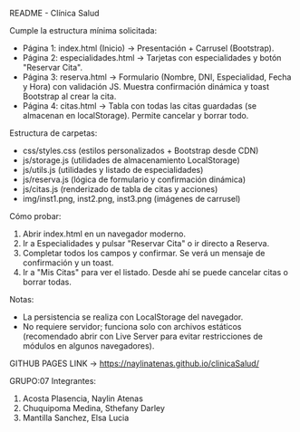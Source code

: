 README - Clínica Salud

Cumple la estructura mínima solicitada:
- Página 1: index.html (Inicio) -> Presentación + Carrusel (Bootstrap).
- Página 2: especialidades.html -> Tarjetas con especialidades y botón "Reservar Cita".
- Página 3: reserva.html -> Formulario (Nombre, DNI, Especialidad, Fecha y Hora) con validación JS. Muestra confirmación dinámica y toast Bootstrap al crear la cita.
- Página 4: citas.html -> Tabla con todas las citas guardadas (se almacenan en localStorage). Permite cancelar y borrar todo.

Estructura de carpetas:
- css/styles.css (estilos personalizados + Bootstrap desde CDN)
- js/storage.js (utilidades de almacenamiento LocalStorage)
- js/utils.js (utilidades y listado de especialidades)
- js/reserva.js (lógica de formulario y confirmación dinámica)
- js/citas.js (renderizado de tabla de citas y acciones)
- img/inst1.png, inst2.png, inst3.png (imágenes de carrusel)

Cómo probar:
1) Abrir index.html en un navegador moderno.
2) Ir a Especialidades y pulsar "Reservar Cita" o ir directo a Reserva.
3) Completar todos los campos y confirmar. Se verá un mensaje de confirmación y un toast.
4) Ir a "Mis Citas" para ver el listado. Desde ahí se puede cancelar citas o borrar todas.

Notas:
- La persistencia se realiza con LocalStorage del navegador.
- No requiere servidor; funciona solo con archivos estáticos (recomendado abrir con Live Server para evitar restricciones de módulos en algunos navegadores).

GITHUB PAGES LINK -> https://naylinatenas.github.io/clinicaSalud/

GRUPO:07
Integrantes:
   1. Acosta Plasencia, Naylin Atenas
   2. Chuquipoma Medina, Sthefany Darley
   3. Mantilla Sanchez, Elsa Lucia
